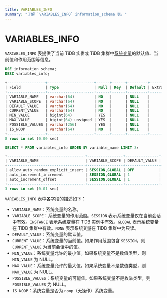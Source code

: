 ```yaml
---
title: VARIABLES_INFO
summary: "了解 `VARIABLES_INFO` information_schema 表。"
---
```


# VARIABLES_INFO

`VARIABLES_INFO` 表提供了当前 TiDB 实例或 TiDB 集群中[系统变量](/system-variables.md)的默认值、当前值和作用范围等信息。

```sql
USE information_schema;
DESC variables_info;
```

```sql
+-----------------+---------------------+------+------+---------+-------+
| Field           | Type                | Null | Key  | Default | Extra |
+-----------------+---------------------+------+------+---------+-------+
| VARIABLE_NAME   | varchar(64)         | NO   |      | NULL    |       |
| VARIABLE_SCOPE  | varchar(64)         | NO   |      | NULL    |       |
| DEFAULT_VALUE   | varchar(64)         | NO   |      | NULL    |       |
| CURRENT_VALUE   | varchar(64)         | NO   |      | NULL    |       |
| MIN_VALUE       | bigint(64)          | YES  |      | NULL    |       |
| MAX_VALUE       | bigint(64) unsigned | YES  |      | NULL    |       |
| POSSIBLE_VALUES | varchar(256)        | YES  |      | NULL    |       |
| IS_NOOP         | varchar(64)         | NO   |      | NULL    |       |
+-----------------+---------------------+------+------+---------+-------+
8 rows in set (0.00 sec)
```

```sql
SELECT * FROM variables_info ORDER BY variable_name LIMIT 3;
```

```sql
+-----------------------------------+----------------+---------------+---------------+-----------+-----------+-----------------+---------+
| VARIABLE_NAME                     | VARIABLE_SCOPE | DEFAULT_VALUE | CURRENT_VALUE | MIN_VALUE | MAX_VALUE | POSSIBLE_VALUES | IS_NOOP |
+-----------------------------------+----------------+---------------+---------------+-----------+-----------+-----------------+---------+
| allow_auto_random_explicit_insert | SESSION,GLOBAL | OFF           | OFF           |      NULL |      NULL | NULL            | NO      |
| auto_increment_increment          | SESSION,GLOBAL | 1             | 1             |         1 |     65535 | NULL            | NO      |
| auto_increment_offset             | SESSION,GLOBAL | 1             | 1             |         1 |     65535 | NULL            | NO      |
+-----------------------------------+----------------+---------------+---------------+-----------+-----------+-----------------+---------+
3 rows in set (0.01 sec)
```

`VARIABLES_INFO` 表中各字段的描述如下：

* `VARIABLE_NAME`：系统变量的名称。
* `VARIABLE_SCOPE`：系统变量的作用范围。`SESSION` 表示系统变量仅在当前会话中有效。`INSTANCE` 表示系统变量在 TiDB 实例中有效。`GLOBAL` 表示系统变量在 TiDB 集群中有效。`NONE` 表示系统变量在 TiDB 集群中为只读。
* `DEFAULT_VALUE`：系统变量的默认值。
* `CURRENT_VALUE`：系统变量的当前值。如果作用范围包含 `SESSION`，则 `CURRENT_VALUE` 为当前会话中的值。
* `MIN_VALUE`：系统变量允许的最小值。如果系统变量不是数值类型，则 `MIN_VALUE` 为 NULL。
* `MAX_VALUE`：系统变量允许的最大值。如果系统变量不是数值类型，则 `MAX_VALUE` 为 NULL。
* `POSSIBLE_VALUES`：系统变量的可能值。如果系统变量不是枚举类型，则 `POSSIBLE_VALUES` 为 NULL。
* `IS_NOOP`：系统变量是否为 `noop`（无操作）系统变量。
